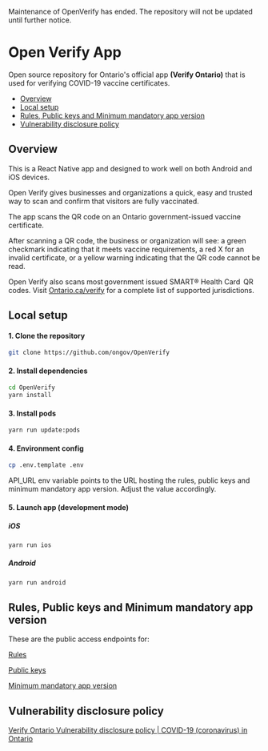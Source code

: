 Maintenance of OpenVerify has ended. The repository will not be updated until further notice.

# Open Verify App

Open source repository for Ontario's official app **(Verify Ontario)** that is used for verifying COVID-19 vaccine certificates.

- [Overview](#overview)
- [Local setup](#local-setup)
- [Rules, Public keys and Minimum mandatory app version](#rules-public-keys-and-minimum-mandatory-app-version)
- [Vulnerability disclosure policy](#vulnerability-disclosure-policy)

## Overview

This is a React Native app and designed to work well on both Android and iOS devices.

Open Verify gives businesses and organizations a quick, easy and trusted way to scan and confirm that visitors are fully vaccinated.

The app scans the QR code on an Ontario government-issued vaccine certificate.

After scanning a QR code, the business or organization will see: a green checkmark indicating that it meets vaccine requirements, a red X for an invalid certificate, or a yellow warning indicating that the QR code cannot be read.

Open Verify also scans most government issued SMART® Health Card  QR codes. Visit [Ontario.ca/verify](https://ontario.ca/verify) for a complete list of supported jurisdictions.

## Local setup

#### 1. Clone the repository

```bash
git clone https://github.com/ongov/OpenVerify
```

#### 2. Install dependencies

```bash
cd OpenVerify
yarn install
```

#### 3. Install pods

```bash
yarn run update:pods
```

#### 4. Environment config

```bash
cp .env.template .env
```

API_URL env variable points to the URL hosting the rules, public keys and minimum mandatory app version. Adjust the value accordingly.

#### 5. Launch app (development mode)

##### iOS

```bash
yarn run ios
```

##### Android

```bash
yarn run android
```

## Rules, Public keys and Minimum mandatory app version

These are the public access endpoints for:

[Rules](https://files.ontario.ca/apps/verify/verifyRulesetON.json)

[Public keys](https://files.ontario.ca/apps/verify/verifyRulesetON.json)

[Minimum mandatory app version](https://files.ontario.ca/apps/verify/minimumVersion.json)

## Vulnerability disclosure policy

[Verify Ontario Vulnerability disclosure policy | COVID-19 (coronavirus) in Ontario](https://covid-19.ontario.ca/verify-vulnerability-disclosure)
